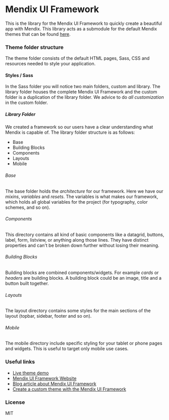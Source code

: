 # Mendix UI Framework

This is the library for the Mendix UI Framework to quickly create a beautiful app with Mendix. This library acts as a
submodule for the default Mendix themes that can be found [here](https://ux.mendix.com/).

### Theme folder structure

The theme folder consists of the default HTML pages, Sass, CSS and resources needed to style your application.

#### Styles / Sass

In the Sass folder you will notice two main folders, custom and library. The library folder houses the complete Mendix
UI Framework and the custom folder is a duplication of the library folder. We advice to do _all customization_ in the
custom folder.

##### Library Folder

We created a framework so our users have a clear understanding what Mendix is capable of. The library folder structure
is as follows:

-   Base
-   Building Blocks
-   Components
-   Layouts
-   Mobile

###### Base

The base folder holds the _architecture_ for our framework. Here we have our _mixins_, _variables_ and _resets_. The
variables is what makes our framework, which holds all global variables for the project (for typography, color schemes,
and so on).

###### Components

This directory contains all kind of basic components like a datagrid, buttons, label, form, listview, or anything along
those lines. They have distinct properties and can't be broken down further without losing their meaning.

###### Building Blocks

Building blocks are combined components/widgets. For example _cards_ or _headers_ are building blocks. A building block
could be an image, title and a button built together.

###### Layouts

The layout directory contains some styles for the main sections of the layout (topbar, sidebar, footer and so on).

###### Mobile

The mobile directory include specific styling for your tablet or phone pages and widgets. This is useful to target only
mobile use cases.

### Useful links

-   [Live theme demo](https://ux.mendix.com/)
-   [Mendix UI Framework Website](https://ux.mendix.com/)
-   [Blog article about Mendix UI Framework](https://www.mendix.com/blog/the-eye-catching-mendix-ui-framework/)
-   [Create a custom theme with the Mendix UI Framework](https://world.mendix.com/display/howto50/Create+a+custom+theme+with+the+Mendix+UI+Framework)

### License

MIT
